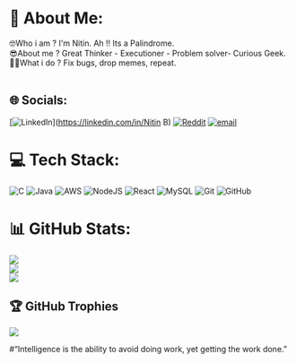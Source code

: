 # 💫 About Me:
🤓Who i am ?  I'm Nitin. Ah !! Its a Palindrome.<br>😎About me ? Great Thinker - Executioner - Problem solver- Curious Geek.<br>🏃‍♂️What i do ? Fix bugs, drop memes, repeat.<br><br>


## 🌐 Socials:
[![LinkedIn](https://img.shields.io/badge/LinkedIn-%230077B5.svg?logo=linkedin&logoColor=white)](https://linkedin.com/in/Nitin B) [![Reddit](https://img.shields.io/badge/Reddit-%23FF4500.svg?logo=Reddit&logoColor=white)](https://reddit.com/user/settings_javapy) [![email](https://img.shields.io/badge/Email-D14836?logo=gmail&logoColor=white)](mailto:nitinboopathy11@gmail.com) 

# 💻 Tech Stack:
![C](https://img.shields.io/badge/c-%2300599C.svg?style=flat&logo=c&logoColor=white) ![Java](https://img.shields.io/badge/java-%23ED8B00.svg?style=flat&logo=openjdk&logoColor=white) ![AWS](https://img.shields.io/badge/AWS-%23FF9900.svg?style=flat&logo=amazon-aws&logoColor=white) ![NodeJS](https://img.shields.io/badge/node.js-6DA55F?style=flat&logo=node.js&logoColor=white) ![React](https://img.shields.io/badge/react-%2320232a.svg?style=flat&logo=react&logoColor=%2361DAFB) ![MySQL](https://img.shields.io/badge/mysql-4479A1.svg?style=flat&logo=mysql&logoColor=white) ![Git](https://img.shields.io/badge/git-%23F05033.svg?style=flat&logo=git&logoColor=white) ![GitHub](https://img.shields.io/badge/github-%23121011.svg?style=flat&logo=github&logoColor=white)
# 📊 GitHub Stats:
![](https://github-readme-stats.vercel.app/api?username=Nitin1112&theme=vision-friendly-dark&hide_border=true&include_all_commits=true&count_private=true)<br/>
![](https://nirzak-streak-stats.vercel.app/?user=Nitin1112&theme=vision-friendly-dark&hide_border=true)<br/>
![](https://github-readme-stats.vercel.app/api/top-langs/?username=Nitin1112&theme=vision-friendly-dark&hide_border=true&include_all_commits=true&count_private=true&layout=compact)

## 🏆 GitHub Trophies
![](https://github-profile-trophy.vercel.app/?username=Nitin1112&theme=vision-friendly-dark&no-frame=true&no-bg=true&margin-w=4)

#“Intelligence is the ability to avoid doing work, yet getting the work done.”


<!-- Proudly created with GPRM ( https://gprm.itsvg.in ) -->
